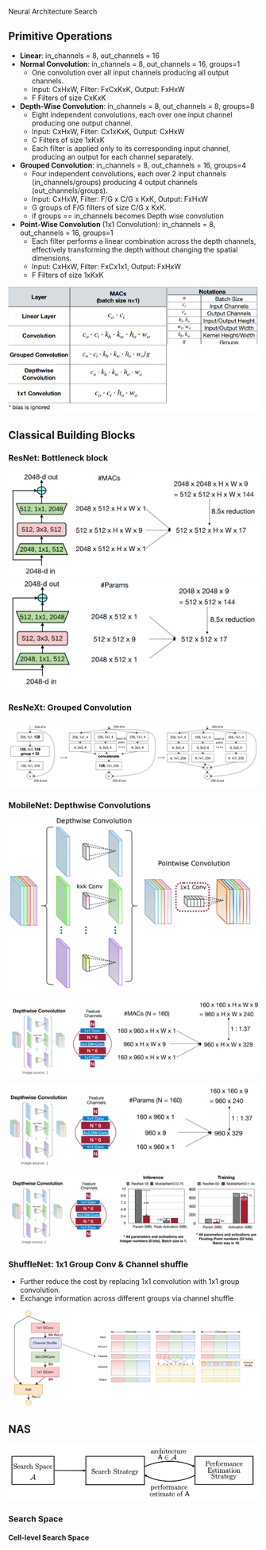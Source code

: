 Neural Architecture Search


## Primitive Operations

- **Linear**: in_channels  = 8,  out_channels  = 16
-  **Normal Convolution**:  in_channels  = 8,  out_channels  = 16, groups=1
    - One convolution over all input channels producing all output channels.
    - Input: CxHxW, Filter: FxCxKxK, Output: FxHxW 
    - F Filters of size CxKxK
- **Depth-Wise Convolution**:  in_channels  = 8,  out_channels  = 8, groups=8 
    - Eight independent convolutions, each over one input channel producing one output channel.
    - Input: CxHxW, Filter: Cx1xKxK, Output: CxHxW
    - C Filters of size 1xKxK
    - Each filter is applied only to its corresponding input channel, producing an output for each channel separately.
- **Grouped Convolution**:  in_channels  = 8,  out_channels  = 16, groups=4
    - Four independent convolutions, each over 2 input channels (in_channels/groups) producing 4 output channels (out_channels/groups).
    - Input: CxHxW, Filter: F/G x C/G x KxK, Output: FxHxW
    - G groups of F/G filters of size C/G x KxK.
    - if groups == in_channels becomes Depth wise convolution
- **Point-Wise Convolution** (1x1 Convolution): in_channels  = 8,  out_channels  = 16, groups=1
	- Each filter performs a linear combination across the depth channels, effectively transforming the depth without changing the spatial dimensions.
	- Input: CxHxW, Filter: FxCx1x1, Output: FxHxW
    - F Filters of size 1xKxK
	


![](attachments/Pasted%20image%2020240706085357.png)


## Classical Building Blocks

### ResNet: Bottleneck block

![](attachments/Pasted%20image%2020240706091811.png)
![](attachments/Pasted%20image%2020240706091833.png)


### ResNeXt: Grouped Convolution

![](attachments/Pasted%20image%2020240706094241.png)


### MobileNet: Depthwise Convolutions

![](attachments/Pasted%20image%2020240706094933.png)


![](attachments/Pasted%20image%2020240706095006.png)

![](attachments/Pasted%20image%2020240706095024.png)

![](attachments/Pasted%20image%2020240706095047.png)

### ShuffleNet: 1x1 Group Conv & Channel shuffle

- Further reduce the cost by replacing 1x1 convolution with 1x1 group convolution.
- Exchange information across different groups via channel shuffle

![](attachments/Pasted%20image%2020240706095543.png)



## NAS

![](attachments/Pasted%20image%2020240706140336.png)

### Search Space

#### Cell-level Search Space


























